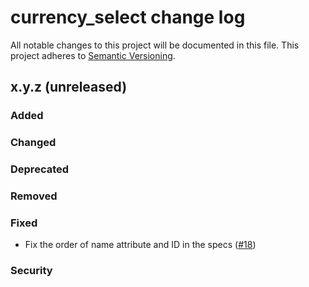 # currency_select change log

All notable changes to this project will be documented in this file.
This project adheres to [Semantic Versioning](http://semver.org/).


## x.y.z (unreleased)

### Added


### Changed


### Deprecated


### Removed


### Fixed
- Fix the order of name attribute and ID in the specs
  ([#18](https://github.com/oliverklee/currency_select/pull/18))


### Security
